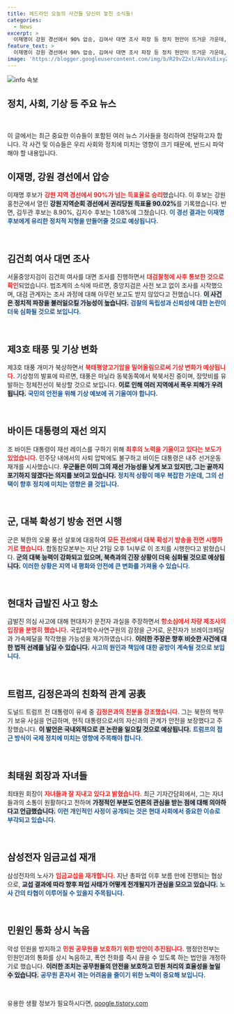 ```yaml
---
title: 헤드라인 오늘의 사건들 당신이 놓친 소식들!
categories:
  - News
excerpt: >
  이재명이 강원 경선에서 90% 압승, 김여사 대면 조사 파장 등 정치 현안이 뜨거운 가운데, 민원 공무원 보호를 위한 새로운 대책이 추진된다. 누가 정치의 판을 흔들고 있을까? 클릭해서 더 알아보세요!
feature_text: >
  이재명이 강원 경선에서 90% 압승, 김여사 대면 조사 파장 등 정치 현안이 뜨거운 가운데, 민원 공무원 보호를 위한 새로운 대책이 추진된다. 누가 정치의 판을 흔들고 있을까? 클릭해서 더 알아보세요!
image: 'https://blogger.googleusercontent.com/img/b/R29vZ2xl/AVvXsEixyZcFfHzMRdzZMjFBmAUKJYCLCGyLL1o632UiGVXcaFdKo_bkvkuCioo0uUKlGfBVcT3P84aROyZIXSBEx3Aw5nCQ3pTgDom1WDC4m8eifvWiAmWEEVb4x6G_l8C0QH225ldMjyaFvpxGEBGNO37VmDTDMHGhJPq73UglMfDca1-0aw/s1600/blogspot.png'
---
```


<p><img src="https://blogger.googleusercontent.com/img/b/R29vZ2xl/AVvXsEixyZcFfHzMRdzZMjFBmAUKJYCLCGyLL1o632UiGVXcaFdKo_bkvkuCioo0uUKlGfBVcT3P84aROyZIXSBEx3Aw5nCQ3pTgDom1WDC4m8eifvWiAmWEEVb4x6G_l8C0QH225ldMjyaFvpxGEBGNO37VmDTDMHGhJPq73UglMfDca1-0aw/s1600/blogspot.png" alt="info 속보" /></p>

<h2 data-ke-size="size26">정치, 사회, 기상 등 주요 뉴스</h2>

<p data-ke-size="size16">&nbsp;</p>

<p>이 글에서는 최근 중요한 이슈들이 포함된 여러 뉴스 기사들을 정리하여 전달하고자 합니다. 각 사건 및 이슈들은 우리 사회와 정치에 미치는 영향이 크기 때문에, 반드시 파악해야 할 내용입니다.</p>

<h2 data-ke-size="size26">이재명, 강원 경선에서 압승</h2>

<p>이재명 후보가 <b><span style="color: #ee2323;">강원 지역 경선에서 90%가 넘는 득표율로 승리</span></b>했습니다. 이 후보는 강원 홍천군에서 열린 <b><span style="background-color: #21538527;">강원 지역순회 경선에서 권리당원 득표율 90.02%</span></b>를 기록했습니다. 반면, 김두관 후보는 8.90%, 김지수 후보는 1.08%에 그쳤습니다. <b><span style="color: #1a5490;">이 경선 결과는 이재명 후보에게 유리한 정치적 지형을 만들어줄 것으로 예상됩니다.</span></b> </p>

<p data-ke-size="size16">&nbsp;</p>

<h2 data-ke-size="size26">김건희 여사 대면 조사</h2>

<p>서울중앙지검이 김건희 여사를 대면 조사를 진행하면서 <b><span style="color: #ee2323;">대검찰청에 사후 통보한 것으로 확인</span></b>되었습니다. 법조계의 소식에 따르면, 중앙지검은 사전 보고 없이 조사를 시작했으며, 대검 관계자는 조사 과정에 대해 아무런 보고도 받지 않았다고 전했습니다. <b><span style="background-color: #21538527;">이 사건은 정치적 파장을 불러일으킬 가능성이 높습니다.</span></b> <b><span style="color: #1a5490;">검찰의 독립성과 신뢰성에 대한 논란이 더욱 심화될 것으로 보입니다.</span></b></p>

<p data-ke-size="size16">&nbsp;</p>

<h2 data-ke-size="size26">제3호 태풍 및 기상 변화</h2>

<p>제3호 태풍 개미가 북상하면서 <b><span style="color: #ee2323;">북태평양고기압을 밀어올림으로써 기상 변화가 예상됩니다.</span></b> 기상청의 발표에 따르면, 태풍은 마닐라 동북동쪽에서 북북서진 중이며, 장맛비를 유발하는 정체전선이 북상할 것으로 보입니다. <b><span style="background-color: #21538527;">이로 인해 여러 지역에서 폭우 피해가 우려됩니다.</span></b> <b><span style="color: #1a5490;">국민의 안전을 위해 기상 예보에 귀 기울여야 합니다.</span></b></p>

<p data-ke-size="size16">&nbsp;</p>

<h2 data-ke-size="size26">바이든 대통령의 재선 의지</h2>

<p>조 바이든 대통령이 재선 레이스를 구하기 위해 <b><span style="color: #ee2323;">최후의 노력을 기울이고 있다는 보도가 있었습니다.</span></b> 민주당 내에서의 사퇴 압박에도 불구하고 바이든 대통령은 내주 선거운동 재개를 시사했습니다. <b><span style="background-color: #21538527;">우군들은 이미 그의 재선 가능성을 낮게 보고 있지만, 그는 끝까지 포기하지 않겠다는 의지를 보이고 있습니다.</span></b> <b><span style="color: #1a5490;">정치적 상황이 매우 복잡한 가운데, 그의 선택이 향후 정치에 미치는 영향은 클 것입니다.</span></b></p>

<p data-ke-size="size16">&nbsp;</p>

<h2 data-ke-size="size26">군, 대북 확성기 방송 전면 시행</h2>

<p>군은 북한의 오물 풍선 살포에 대응하여 <b><span style="color: #ee2323;">모든 전선에서 대북 확성기 방송을 전면 시행하기로 했습니다.</span></b> 합동참모본부는 지난 21일 오후 1시부로 이 조치를 시행한다고 밝혔습니다. <b><span style="background-color: #21538527;">군의 대북 능력이 강화되고 있으며, 북측과의 긴장 상황이 더욱 심화될 것으로 예상됩니다.</span></b> <b><span style="color: #1a5490;">이러한 상황은 지역 내 평화와 안전에 큰 변화를 가져올 수 있습니다.</span></b></p>

<p data-ke-size="size16">&nbsp;</p>

<h2 data-ke-size="size26">현대차 급발진 사고 항소</h2>

<p>급발진 의심 사고에 대해 현대차가 운전자 과실을 주장하면서 <b><span style="color: #ee2323;">항소심에서 차량 제조사의 입장을 분명히 했습니다.</span></b> 국립과학수사연구원의 감정을 근거로, 운전자가 브레이크페달과 가속페달을 착각했을 가능성을 제기하였습니다. <b><span style="background-color: #21538527;">이러한 주장은 향후 비슷한 사건에 대한 법적 선례를 남길 수 있습니다.</span></b> <b><span style="color: #1a5490;">사고의 원인과 책임에 대한 공방이 계속될 것으로 보입니다.</span></b></p>

<p data-ke-size="size16">&nbsp;</p>

<h2 data-ke-size="size26">트럼프, 김정은과의 친화적 관계 공表</h2>

<p>도널드 트럼프 전 대통령이 유세 중 <b><span style="color: #ee2323;">김정은과의 친분을 강조했습니다.</span></b> 그는 북한의 핵무기 보유 사실을 언급하며, 현직 대통령으로서의 자신과의 관계가 안전을 보장했다고 주장했습니다. <b><span style="background-color: #21538527;">이 발언은 국내외적으로 큰 논란을 일으킬 것으로 예상됩니다.</span></b> <b><span style="color: #1a5490;">트럼프의 접근 방식이 국제 정치에 미치는 영향에 주목해야 합니다.</span></b></p>

<p data-ke-size="size16">&nbsp;</p>

<h2 data-ke-size="size26">최태원 회장과 자녀들</h2>

<p>최태원 회장이 <b><span style="color: #ee2323;">자녀들과 잘 지내고 있다고 밝혔습니다.</span></b> 최근 기자간담회에서, 그는 자녀들과의 소통이 원활하다고 전하며 <b><span style="background-color: #21538527;">가정적인 부분도 언론의 관심을 받는 점에 대해 의아하다고 언급했습니다.</span></b> <b><span style="color: #1a5490;">이런 개인적인 사정이 공개되는 것은 현대 사회에서 중요한 이슈로 부각되고 있습니다.</span></b></p>

<p data-ke-size="size16">&nbsp;</p>

<h2 data-ke-size="size26">삼성전자 임금교섭 재개</h2>

<p>삼성전자의 노사가 <b><span style="color: #ee2323;">임금교섭을 재개합니다.</span></b> 지난 총파업 이후 보름 만에 진행되는 협상으로, <b><span style="background-color: #21538527;">교섭 결과에 따라 향후 파업 사태가 어떻게 전개될지가 관심을 모으고 있습니다.</span></b> <b><span style="color: #1a5490;">노사 간의 타협이 이루어질 수 있을지 주목됩니다.</span></b></p>

<p data-ke-size="size16">&nbsp;</p>

<h2 data-ke-size="size26">민원인 통화 상시 녹음</h2>

<p>악성 민원을 방지하고 <b><span style="color: #ee2323;">민원 공무원을 보호하기 위한 방안이 추진됩니다.</span></b> 행정안전부는 민원인과의 통화를 상시 녹음하고, 폭언 전화를 즉시 끊을 수 있도록 하는 법안을 개정하기로 했습니다. <b><span style="background-color: #21538527;">이러한 조치는 공무원들의 안전을 보호하고 민원 처리의 효율성을 높일 수 있습니다.</span></b> <b><span style="color: #1a5490;">공무원 혼자서 겪는 어려움을 줄이기 위한 노력이 중요해 보입니다.</span></b></p>

<p data-ke-size="size16">&nbsp;</p>
유용한 생활 정보가 필요하시다면, <a href="https://qoogle.tistory.com" rel="dofollow">qoogle.tistory.com</a>


